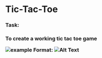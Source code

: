 <h1>Tic-Tac-Toe</h1>

<h3>Task:<h3>
<p>To create a working tic tac toe game</p>

![example](/tic-tac-screnshot.png)
Format: ![Alt Text](img)
